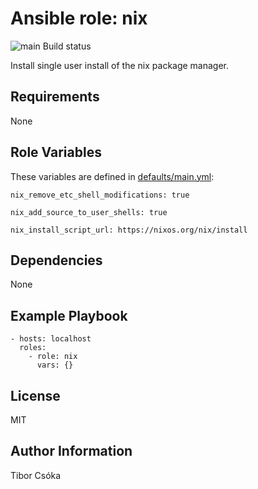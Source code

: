 Ansible role: nix
=========

![main Build status](https://github.com/Provizanta/ansible-role-nix/actions/workflows/main.yml/badge.svg)

Install single user install of the nix package manager.

Requirements
------------

None

Role Variables
--------------

These variables are defined in [defaults/main.yml](./defaults/main.yml):

    nix_remove_etc_shell_modifications: true

    nix_add_source_to_user_shells: true

    nix_install_script_url: https://nixos.org/nix/install


Dependencies
------------

None

Example Playbook
----------------

    - hosts: localhost
      roles:
        - role: nix
          vars: {}

License
-------

MIT

Author Information
------------------

Tibor Csóka
